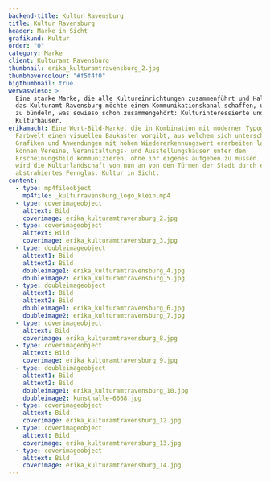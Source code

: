 ```yaml
---
backend-title: Kultur Ravensburg
title: Kultur Ravensburg
header: Marke in Sicht
grafikund: Kultur
order: "0"
category: Marke
client: Kulturamt Ravensburg
thumbnail: erika_kulturamtravensburg_2.jpg
thumbhovercolour: "#f5f4f0"
bigthumbnail: true
werwaswieso: >
  Eine starke Marke, die alle Kultureinrichtungen zusammenführt und Halt gibt –
  das Kulturamt Ravensburg möchte einen Kommunikationskanal schaffen, um alles
  zu bündeln, was sowieso schon zusammengehört: Kulturinteressierte und
  Kulturhäuser.
erikamacht: Eine Wort-Bild-Marke, die in Kombination mit moderner Typografie und
  Farbwelt einen visuellen Baukasten vorgibt, aus welchem sich unterschiedliche
  Grafiken und Anwendungen mit hohem Wiedererkennungswert erarbeiten lassen. So
  können Vereine, Veranstaltungs- und Ausstellungshäuser unter dem
  Erscheinungsbild kommunizieren, ohne ihr eigenes aufgeben zu müssen. Entdeckt
  wird die Kulturlandschaft von nun an von den Türmen der Stadt durch ein
  abstrahiertes Fernglas. Kultur in Sicht.
content:
  - type: mp4fileobject
    mp4file: _kulturravensburg_logo_klein.mp4
  - type: coverimageobject
    alttext: Bild
    coverimage: erika_kulturamtravensburg_2.jpg
  - type: coverimageobject
    alttext: Bild
    coverimage: erika_kulturamtravensburg_3.jpg
  - type: doubleimageobject
    alttext1: Bild
    alttext2: Bild
    doubleimage1: erika_kulturamtravensburg_4.jpg
    doubleimage2: erika_kulturamtravensburg_5.jpg
  - type: doubleimageobject
    alttext1: Bild
    alttext2: Bild
    doubleimage1: erika_kulturamtravensburg_6.jpg
    doubleimage2: erika_kulturamtravensburg_7.jpg
  - type: coverimageobject
    alttext: Bild
    coverimage: erika_kulturamtravensburg_8.jpg
  - type: coverimageobject
    alttext: Bild
    coverimage: erika_kulturamtravensburg_9.jpg
  - type: doubleimageobject
    alttext1: Bild
    alttext2: Bild
    doubleimage1: erika_kulturamtravensburg_10.jpg
    doubleimage2: kunsthalle-6668.jpg
  - type: coverimageobject
    alttext: Bild
    coverimage: erika_kulturamtravensburg_12.jpg
  - type: coverimageobject
    alttext: Bild
    coverimage: erika_kulturamtravensburg_13.jpg
  - type: coverimageobject
    alttext: Bild
    coverimage: erika_kulturamtravensburg_14.jpg
---
```

